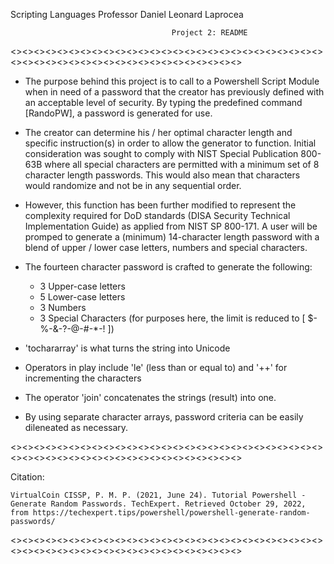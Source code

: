Scripting Languages
Professor Daniel Leonard
Laprocea

                                        Project 2: README
<><><><><><><><><><><><><><><><><><><><><><><><><><><><><><><><><><><><><><><><><><><><><><><>


- The purpose behind this project is to call to a Powershell Script Module when in need of
  a password that the creator has previously defined with an acceptable level of security. By typing the predefined command [RandoPW], a password is generated for use. 

- The creator can determine his / her optimal character length and specific instruction(s)
  in order to allow the generator to function. Initial consideration was sought to comply with NIST Special Publication 800-63B where all special characters are permitted with a minimum set of 8 character length passwords. This would also mean that characters would randomize and not be in any sequential order. 
  
- However, this function has been further modified to represent the complexity required for DoD
  standards (DISA Security Technical Implementation Guide) as applied from NIST SP 800-171. A user will be promped to generate a (minimum) 14-character length password with a blend of upper / lower case letters, numbers and special characters.  

- The fourteen character password is crafted to generate the following:
    - 3 Upper-case letters
    - 5 Lower-case letters
    - 3 Numbers
    - 3 Special Characters (for purposes here, the limit is reduced to [ $-%-&-?-@-#-*-! ])

- 'tochararray' is what turns the string into Unicode
- Operators in play include 'le' (less than or equal to) and '++' for incrementing the characters
- The operator 'join' concatenates the strings (result) into one. 

- By using separate character arrays, password criteria can be easily dileneated as necessary.


<><><><><><><><><><><><><><><><><><><><><><><><><><><><><><><><><><><><><><><><><><><><><><><>

Citation:

    VirtualCoin CISSP, P. M. P. (2021, June 24). Tutorial Powershell - Generate Random Passwords. TechExpert. Retrieved October 29, 2022, from https://techexpert.tips/powershell/powershell-generate-random-passwords/ 

<><><><><><><><><><><><><><><><><><><><><><><><><><><><><><><><><><><><><><><><><><><><><><><>
